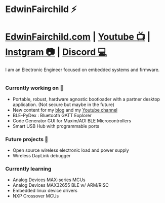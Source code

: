# EdwinFairchild :zap:
# [EdwinFairchild.com](https://www.edwinfairchild.com/) | [Youtube :tv:](https://www.youtube.com/user/sdf3e33/videos) | [Instgram :camera:](https://www.instagram.com/edwinfairchild/) | [Discord :computer:](https://discord.gg/UaqcKxN6Nd)
I am an Electronic Engineer focused on embedded systems and firmware.
#


### Currently working on 🔭
- Portable, robust, hardware agnostic bootloader with a partner desktop application. (Not secure but maybe in the future)
- New content for my [blog](https://www.edwinfairchild.com) and my [Youtube channel](https://www.youtube.com/user/sdf3e33/videos)
- BLE-PyDex :  Bluetooth GATT Explorer 
- Code Generator GUI for Maxim/ADI BLE Microcontrollers
- Smart USB Hub with programmable ports
### Future projects 🤔
- Open source wireless electronic load and power supply
- Wireless DapLink debugger
### Currently learning
- Analog Devices MAX-series MCUs
- Analog Devices MAX32655 BLE w/ ARM/RISC 
- Embedded linux device drivers
- NXP Crossover MCUs



<!--
**EdwinFairchild/EdwinFairchild** is a ✨ _special_ ✨ repository because its `README.md` (this file) appears on your GitHub profile.

Here are some ideas to get you started:

- 🔭 I’m currently working on ...
- 🌱 I’m currently learning ...
- 👯 I’m looking to collaborate on ...
- 🤔 I’m looking for help with ...
- 💬 Ask me about ...
- 📫 How to reach me: ...
- 😄 Pronouns: ...
- ⚡ Fun fact: ...
-->
